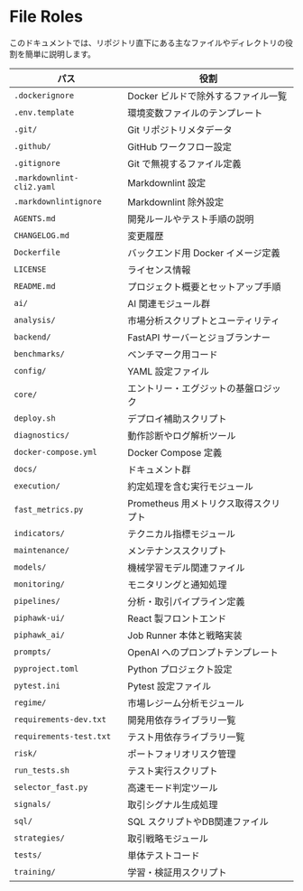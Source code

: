 # File Roles

このドキュメントでは、リポジトリ直下にある主なファイルやディレクトリの役割を簡単に説明します。

| パス | 役割 |
| --- | --- |
| `.dockerignore` | Docker ビルドで除外するファイル一覧 |
| `.env.template` | 環境変数ファイルのテンプレート |
| `.git/` | Git リポジトリメタデータ |
| `.github/` | GitHub ワークフロー設定 |
| `.gitignore` | Git で無視するファイル定義 |
| `.markdownlint-cli2.yaml` | Markdownlint 設定 |
| `.markdownlintignore` | Markdownlint 除外設定 |
| `AGENTS.md` | 開発ルールやテスト手順の説明 |
| `CHANGELOG.md` | 変更履歴 |
| `Dockerfile` | バックエンド用 Docker イメージ定義 |
| `LICENSE` | ライセンス情報 |
| `README.md` | プロジェクト概要とセットアップ手順 |
| `ai/` | AI 関連モジュール群 |
| `analysis/` | 市場分析スクリプトとユーティリティ |
| `backend/` | FastAPI サーバーとジョブランナー |
| `benchmarks/` | ベンチマーク用コード |
| `config/` | YAML 設定ファイル |
| `core/` | エントリー・エグジットの基盤ロジック |
| `deploy.sh` | デプロイ補助スクリプト |
| `diagnostics/` | 動作診断やログ解析ツール |
| `docker-compose.yml` | Docker Compose 定義 |
| `docs/` | ドキュメント群 |
| `execution/` | 約定処理を含む実行モジュール |
| `fast_metrics.py` | Prometheus 用メトリクス取得スクリプト |
| `indicators/` | テクニカル指標モジュール |
| `maintenance/` | メンテナンススクリプト |
| `models/` | 機械学習モデル関連ファイル |
| `monitoring/` | モニタリングと通知処理 |
| `pipelines/` | 分析・取引パイプライン定義 |
| `piphawk-ui/` | React 製フロントエンド |
| `piphawk_ai/` | Job Runner 本体と戦略実装 |
| `prompts/` | OpenAI へのプロンプトテンプレート |
| `pyproject.toml` | Python プロジェクト設定 |
| `pytest.ini` | Pytest 設定ファイル |
| `regime/` | 市場レジーム分析モジュール |
| `requirements-dev.txt` | 開発用依存ライブラリ一覧 |
| `requirements-test.txt` | テスト用依存ライブラリ一覧 |
| `risk/` | ポートフォリオリスク管理 |
| `run_tests.sh` | テスト実行スクリプト |
| `selector_fast.py` | 高速モード判定ツール |
| `signals/` | 取引シグナル生成処理 |
| `sql/` | SQL スクリプトやDB関連ファイル |
| `strategies/` | 取引戦略モジュール |
| `tests/` | 単体テストコード |
| `training/` | 学習・検証用スクリプト |
